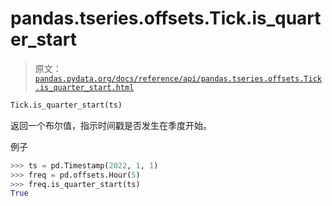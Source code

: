 # pandas.tseries.offsets.Tick.is_quarter_start

> 原文：[`pandas.pydata.org/docs/reference/api/pandas.tseries.offsets.Tick.is_quarter_start.html`](https://pandas.pydata.org/docs/reference/api/pandas.tseries.offsets.Tick.is_quarter_start.html)

```py
Tick.is_quarter_start(ts)
```

返回一个布尔值，指示时间戳是否发生在季度开始。

例子

```py
>>> ts = pd.Timestamp(2022, 1, 1)
>>> freq = pd.offsets.Hour(5)
>>> freq.is_quarter_start(ts)
True 
```
